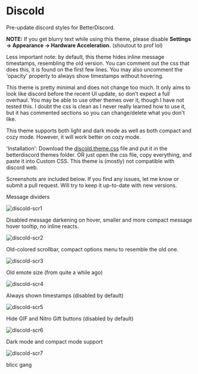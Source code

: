 # Discold
Pre-update discord styles for BetterDiscord.

**NOTE:** If you get blurry text while using this theme, please disable **Settings -> Appearance -> Hardware Acceleration.** (shoutout to prof lol)

Less important note: by default, this theme hides inline message timestamps, resembling the old version. You can comment out the css that does this, it is found on the first few lines. You may also uncomment the 'opacity' property to always show timestamps without hovering.

This theme is pretty minimal and does not change too much. It only aims to look like discord before the recent UI update, so don't expect a full overhaul. You may be able to use other themes over it, though I have not tested this.
I doubt the css is clean as I never really learned how to use it, but it has commented sections so you can change/delete what you don't like.

This theme supports both light and dark mode as well as both compact and cozy mode. However, it will work better on cozy mode.

'Installation': Download the [discold.theme.css](https://raw.githubusercontent.com/PATXS/Discold/master/discold.theme.css) file and put it in the betterdiscord themes folder.
OR just open the css file, copy everything, and paste it into Custom CSS. This theme is (mostly) not compatible with discord web.

Screenshots are included below. If you find any issues, let me know or submit a pull request. Will try to keep it up-to-date with new versions.

Message dividers

![discold-scr1](https://user-images.githubusercontent.com/14810839/73986734-5acc6000-490c-11ea-8726-7bedcd5bf963.png)

Disabled message darkening on hover, smaller and more compact message hover tooltip, no inline reacts.

![discold-scr2](https://user-images.githubusercontent.com/14810839/73986050-b3026280-490a-11ea-8580-12d08448062a.png)

Old-colored scrollbar, compact options menu to resemble the old one.

![discold-scr3](https://user-images.githubusercontent.com/14810839/73986193-fceb4880-490a-11ea-9fc0-bd9cac56396d.png)

Old emote size (from quite a while ago)

![discold-scr4](https://user-images.githubusercontent.com/14810839/73986296-3de35d00-490b-11ea-9979-f5a1b2bc227c.png)

Always shown timestamps (disabled by default)

![discold-scr5](https://user-images.githubusercontent.com/14810839/73986584-fdd0aa00-490b-11ea-9e47-8db0aba1268c.png)

Hide GIF and Nitro Gift buttons (disabled by default)

![discold-scr6](https://user-images.githubusercontent.com/14810839/73986876-beef2400-490c-11ea-9cfd-3eea88339c2f.png)

Dark mode and compact mode support

![discold-scr7](https://user-images.githubusercontent.com/14810839/73987209-9ca9d600-490d-11ea-9f26-e32b56208d87.png)

blicc gang
